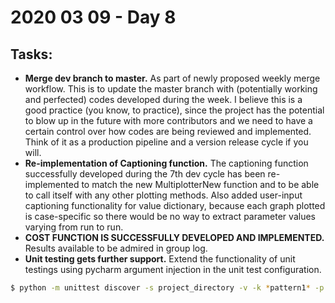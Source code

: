 # 2020 03 09 - Day 8

## Tasks:
- **Merge dev branch to master.** As part of newly proposed weekly merge workflow. This is to update the master branch with (potentially working and perfected) codes developed during the week. I believe this is a good practice (you know, to practice), since the project has the potential to blow up in the future with more contributors and we need to have a certain control over how codes are being reviewed and implemented. Think of it as a production pipeline and a version release cycle if you will.
- **Re-implementation of Captioning function.** The captioning function successfully developed during the 7th dev cycle has been re-implemented to match the new MultiplotterNew function and to be able to call itself with any other plotting methods. Also added user-input captioning functionality for value dictionary, because each graph plotted is case-specific so there would be no way to extract parameter values varying from run to run.
- **COST FUNCTION IS SUCCESSFULLY DEVELOPED AND IMPLEMENTED.** Results available to be admired in group log.
- **Unit testing gets further support.** Extend the functionality of unit testings using pycharm argument injection in the unit test configuration.
```bash
$ python -m unittest discover -s project_directory -v -k *pattern1* -p *pattern2
```